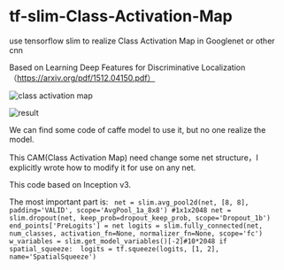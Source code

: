# tf-slim-Class-Activation-Map
use tensorflow slim to realize  Class Activation Map in  Googlenet or other cnn

Based on Learning Deep Features for Discriminative Localization（https://arxiv.org/pdf/1512.04150.pdf）

![class activation map](https://github.com/wpydcr/tf-slim-Class-Activation-Map/blob/master/img./6874.jpg)

![result](https://github.com/wpydcr/tf-slim-Class-Activation-Map/blob/master/img./20171220111.jpg)

We can find some code of caffe model to use it, but no one realize the model.

This CAM(Class Activation Map) need change some net structure，I explicitly wrote how to modify it for use on any net.

This code based on Inception v3.

The most important part is:
`
    net = slim.avg_pool2d(net, [8, 8], padding='VALID',
                      scope='AvgPool_1a_8x8') #1x1x2048
    net = slim.dropout(net, keep_prob=dropout_keep_prob, scope='Dropout_1b')
    end_points['PreLogits'] = net
    logits = slim.fully_connected(net, num_classes, activation_fn=None,
                     normalizer_fn=None, scope='fc')
    w_variables = slim.get_model_variables()[-2]#10*2048
    if spatial_squeeze: 
        logits = tf.squeeze(logits, [1, 2], name='SpatialSqueeze')`
